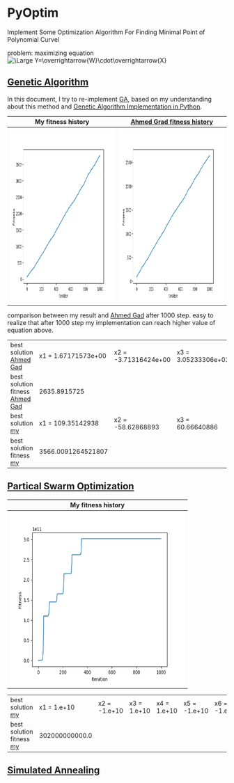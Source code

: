 # PyOptim
Implement Some Optimization Algorithm For Finding Minimal Point of Polynomial Curvel

problem:
maximizing equation 
<img src="https://latex.codecogs.com/svg.latex?\Large&space;Y=\overrightarrow{W}\cdot\overrightarrow{X}" title="\Large Y=\overrightarrow{W}\cdot\overrightarrow{X}" />


## [Genetic Algorithm](https://en.wikipedia.org/wiki/Genetic_algorithm)
In this document, I try to re-implement [GA](https://en.wikipedia.org/wiki/Genetic_algorithm),
based on my understanding about this method and [Genetic Algorithm Implementation in Python](https://towardsdatascience.com/genetic-algorithm-implementation-in-python-5ab67bb124a6).

My fitness history             |  [Ahmed Grad fitness history](https://towardsdatascience.com/genetic-algorithm-implementation-in-python-5ab67bb124a6)
:-------------------------:|:-------------------------:
<img src="https://github.com/dattv/PyOptim/blob/master/results/GA/my/my_fitness.png" width="400" height="400"> |<img src="https://github.com/dattv/PyOptim/blob/master/results/GA/references/Ahmed%20Gad_fitness.png" width="400" height="400">


comparison between my result and [Ahmed Gad](https://towardsdatascience.com/genetic-algorithm-implementation-in-python-5ab67bb124a6) after 1000 step.
easy to realize that after 1000 step my implementation can reach higher value of equation above.

|   |   |   |   |   |   |   |
|---|---|---|---|---|---|---|
| best solution [Ahmed Gad](https://towardsdatascience.com/genetic-algorithm-implementation-in-python-5ab67bb124a6)  |x1 = 1.67171573e+00  |x2 = -3.71316424e+00 |x3 = 3.05233306e+02   |x4 = 2.11299501e+00 |x5 = -2.00224839e-01   |x6 = -3.27807311e+02 |  
| best solution fitness [Ahmed Gad](https://towardsdatascience.com/genetic-algorithm-implementation-in-python-5ab67bb124a6)  | 2635.8915725  |   |   |   |   |   |
| best solution [my]()  |x1 = 109.35142938  |x2 = -58.62868893 |x3 = 60.66640886  |x4 = 105.50072658 |x5 = -171.52134765  |x6 = -81.86705169  |
| best solution fitness [my]()  | 3566.0091264521807  |   |   |   |   |   |


## [Partical Swarm Optimization](https://en.wikipedia.org/wiki/Particle_swarm_optimization)
My fitness history             | 
:-------------------------:|
<img src="https://github.com/dattv/PyOptim/blob/master/results/PSO/my/My_fitness.png" width="400" height="400"> |

|   |   |   |   |   |   |   |
|---|---|---|---|---|---|---|
| best solution [my]()  |x1 = 1.e+10  |x2 = -1.e+10 |x3 = 1.e+10  |x4 =  1.e+10 |x5 = -1.e+10  |x6 = -1.e+10  |
| best solution fitness [my]()  | 302000000000.0  |   |   |   |   |   |

## [Simulated Annealing](http://apmonitor.com/me575/index.php/Main/SimulatedAnnealing)

